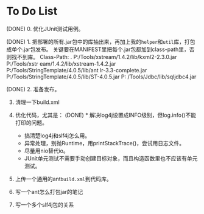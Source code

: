 
# To Do List

(DONE) 0. 优化JUnit测试用例。

(DONE) 1. 把部署的所有.jar包中的库抽出来，再加上我的`helper`和`util`库，打包成单个.jar包发布。
关键要在MANIFEST里把每个.jar包都加到class-path里，否则找不到库。
Class-Path: . P:/Tools/xstream/1.4.2/lib/kxml2-2.3.0.jar P:/Tools/xstr
 eam/1.4.2/lib/xstream-1.4.2.jar P:/Tools/StringTemplate/4.0.5/lib/ant
 lr-3.3-complete.jar P:/Tools/StringTemplate/4.0.5/lib/ST-4.0.5.jar P:
 /Tools/Jdbc/lib/sqljdbc4.jar

(DONE) 2. 准备发布。

3. 清理一下build.xml

4. 优化代码，尤其是：
    (DONE) * 解决log4j设置成INFO级别，但log.info()不能打印的问题。
    * 搞清楚log4j和slf4j怎么用。
    * 异常处理，别抛Runtime，用printStackTrace()，尝试用日志文件。
    * 尽量用nio替代io。
    * JUnit单元测试不需要手动创建目标对象，而且构造函数里也不应该有单元测试。

5. 上传一个通用的ant`build.xml`到代码库。

6. 写一个ant怎么打包jar的笔记

7. 写一个多个slf4j包的关系
